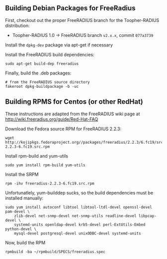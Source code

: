 
Building Debian Packages for FreeRadius
---------------------------------------

First, checkout out the proper FreeRADIUS branch for the Toopher-RADIUS distribution:

* Toopher-RADIUS 1.0 -> FreeRADIUS branch `v2.x.x`, commit `077a3739`

Install the `dpkg-dev` package via apt-get if necessary

Install the FreeRADIUS build dependencies:

    sudo apt-get build-dep freeradius

Finally, build the .deb packages:

    # from the FreeRADIUS source directory
    fakeroot dpkg-buildpackage -b -uc


Building RPMS for Centos (or other RedHat)
------------------------------------------

These instructions are adapted from the FreeRADIUS wiki page at http://wiki.freeradius.org/guide/Red-Hat-FAQ

Download the Fedora source RPM for FreeRADIUS 2.2.3: 

    wget http://kojipkgs.fedoraproject.org//packages/freeradius/2.2.3/6.fc19/src/freeradius-2.2.3-6.fc19.src.rpm

Install rpm-build and yum-utils

    sudo yum install rpm-build yum-utils

Install the SRPM

    rpm -ihv freeradius-2.2.3-6.fc19.src.rpm

Unfortunatlely, yum-builddep sucks, so the build dependencies must be installed manually:

    sudo yum install autoconf libtool libtool-ltdl-devel openssl-devel pam-devel \
        zlib-devel net-snmp-devel net-snmp-utils readline-devel libpcap-devel \
        systemd-units openldap-devel krb5-devel perl-ExtUtils-Embed python-devel \
        mysql-devel postgresql-devel unixODBC-devel systemd-units

Now, build the RPM

    rpmbuild -ba ~/rpmbuild/SPECS/freeradius.spec
